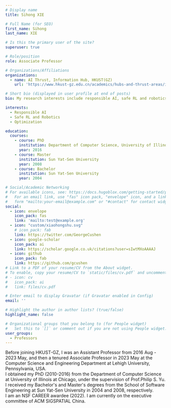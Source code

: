```yaml
---
# Display name
title: Sihong XIE

# Full Name (for SEO)
first_name: Sihong
last_name: XIE

# Is this the primary user of the site?
superuser: true

# Role/position
role: Associate Professor

# Organizations/Affiliations
organizations:
  - name: AI Thrust, Information Hub, HKUST(GZ)
    url: 'https://www.hkust-gz.edu.cn/academics/hubs-and-thrust-areas/information-hub/artificial-intelligence/'

# Short bio (displayed in user profile at end of posts)
bio: My research interests include responsible AI, safe RL and robotics, and optimization.

interests:
  - Responsible AI
  - Safe RL and Robotics
  - Optimization

education:
  courses:
    - course: PhD
      institution: Department of Computer Science, University of Illinois at Chicago
      year: 2016
    - course: Master
      institution: Sun Yat-Sen University
      year: 2008
    - course: Bachelor
      institution: Sun Yat-Sen University
      year: 2004

# Social/Academic Networking
# For available icons, see: https://docs.hugoblox.com/getting-started/page-builder/#icons
#   For an email link, use "fas" icon pack, "envelope" icon, and a link in the
#   form "mailto:your-email@example.com" or "#contact" for contact widget.
social:
  - icon: envelope
    icon_pack: fas
    link: 'mailto:test@example.org'
  - icon: "custom/xiaohongshu.svg"
    # icon_pack: fab
    link: https://twitter.com/GeorgeCushen
  - icon: google-scholar
    icon_pack: ai
    link: https://scholar.google.co.uk/citations?user=sIwtMXoAAAAJ
  - icon: github
    icon_pack: fab
    link: https://github.com/gcushen
# Link to a PDF of your resume/CV from the About widget.
# To enable, copy your resume/CV to `static/files/cv.pdf` and uncomment the lines below.
# - icon: cv
#   icon_pack: ai
#   link: files/cv.pdf

# Enter email to display Gravatar (if Gravatar enabled in Config)
email: ''

# Highlight the author in author lists? (true/false)
highlight_name: false

# Organizational groups that you belong to (for People widget)
#   Set this to `[]` or comment out if you are not using People widget.
user_groups:
  - Professors
---
```


Before joining HKUST-GZ, I was an Assistant Professor from 2016 Aug - 2023 May, and then a tenured Associate Professor in 2023 May
at the Computer Science and Engineering Department at Lehigh University, Pennsylvania, USA.<br>
I obtained my PhD (2010-2016) from the Department of Computer Science at University of Illinois at Chicago, under the supervision of Prof.Philip S. Yu.<br>
I received my Bachelor's and Master's degrees from the School of Software Engineering at Sun Yat-Sen University in 2004 and 2008, respectively.<br>
I am an NSF CAREER awardee (2022). I am currently on the executive committee of ACM SIGSPATIAL China.<br>
